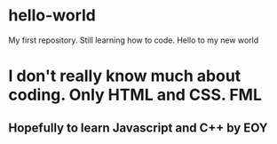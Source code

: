 # hello-world
My first repository. Still learning how to code. Hello to my new world 
<h1> I don't really know much about coding. Only HTML and CSS. FML </h1>
<h2> Hopefully to learn Javascript and C++ by EOY </h2>
